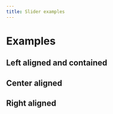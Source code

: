 ```yaml
---
title: Slider examples
---
```


# Examples

## Left aligned and contained

<PreviewPlayground
  :html="() => import('./stories/left/app.twig')"
  :html-editor="false"
  :script="() => import('./stories/left/app.js?raw')"
  :script-editor="false"
  :css="() => import('./stories/left/app.css?raw')"
  :css-editor="false"
  />

## Center aligned

<PreviewPlayground
  :html="() => import('./stories/center/app.twig')"
  :html-editor="false"
  :script="() => import('./stories/center/app.js?raw')"
  :script-editor="false"
  :css="() => import('./stories/center/app.css?raw')"
  :css-editor="false"
  />

## Right aligned

<PreviewPlayground
  :html="() => import('./stories/right/app.twig')"
  :html-editor="false"
  :script="() => import('./stories/right/app.js?raw')"
  :script-editor="false"
  :css="() => import('./stories/right/app.css?raw')"
  :css-editor="false"
  />

